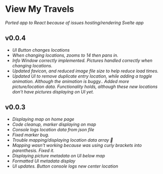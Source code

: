 # View My Travels

_Ported app to React because of issues hosting/rendering Svelte app_

## v0.0.4

- _UI Button changes locations_
- _When changing locations, zooms to 14 then pans in._
- _Info Window correctly implemented. Pictures handled correctly when changing locations._
- _Updated favicon, and reduced image file size to help reduce load times._
- _Updated UI to remove duplicate entry location, while adding a toggle animation. Although the animation is buggy.._
  _Added more picture/location data. Functionality holds, although these new locations don't have pictures displaying on UI yet._

## v0.0.3

- _Displaying map on home page_
- _Code cleanup, marker displaying on map_
- _Console logs location data from json file_
- _Fixed marker bug._
- _Trouble mapping/displaying location data array 🤔_
- _Mapping wasn't working because was using curly brackets into parenthesis. Fixed it._
- _Displaying picture metadata on UI below map_
- _Formatted UI metadata display_
- _UI updates. Button console logs new center location_
